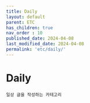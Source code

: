 ```yaml
---
title: Daily
layout: default
parent: ETC
has_children: true
nav_order : 10
published_date: 2024-04-08
last_modified_date: 2024-04-08
permalink: 'etc/daily/'
---
```


# Daily

`일상 글을 작성하는 카테고리`